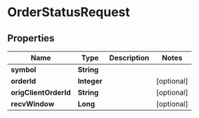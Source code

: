 

# OrderStatusRequest


## Properties

| Name | Type | Description | Notes |
|------------ | ------------- | ------------- | -------------|
|**symbol** | **String** |  |  |
|**orderId** | **Integer** |  |  [optional] |
|**origClientOrderId** | **String** |  |  [optional] |
|**recvWindow** | **Long** |  |  [optional] |



